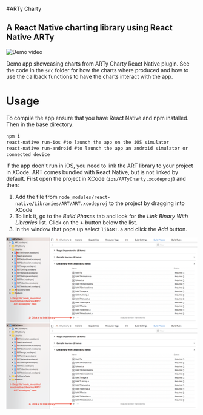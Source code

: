 #ARTy Charty
## A React Native charting library using React Native ARTy
![Demo video](https://github.com/redpandatronicsuk/arty-charty-demo/raw/master/stuff/output-5fps.gif)

Demo app showcasing charts from ARTy Charty React Native plugin.
See the code in the `src` folder for how the charts where produced and 
how to use the callback functions to have the charts interact with the app.

# Usage
To compile the app ensure that you have React Native and npm installed.
Then in the base directory:
```
npm i
react-native run-ios #to launch the app on the iOS simulator
react-native run-android #to launch the app an android simulator or connected device
```

If the app doen't run in iOS, you need to link the ART library to your project in XCode.
ART comes bundled with React Native, but is not linked by default.
First open the project in XCode (`ios/ARTyCharty.xcodeproj`) and then:

1. Add the file from `node_modules/react-native/Libraries/ART/ART.xcodeproj` to the project by dragging into XCode
2. To link it, go to the *Build Phases* tab and look for the *Link Binary With Libraries* list.
Click on the **+** button below the list.
3. In the window that pops up select `libART.a` and click the *Add* button.

![XCode instructions 1](https://github.com/redpandatronicsuk/arty-charty-demo/raw/master/stuff/xcode-instructions-1.png)
![XCode instructions 2](https://github.com/redpandatronicsuk/arty-charty-demo/raw/master/stuff/xcode-instructions-1.png)
